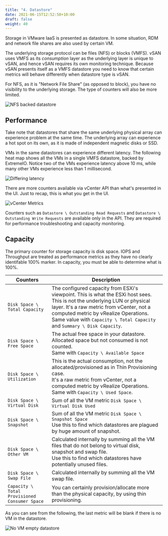 ```yaml
---
title: "4. Datastore"
date: 2021-06-15T12:52:58+10:00
draft: false
weight: 40
---
```


Storage in VMware IaaS is presented as datastore. In some situation, RDM  and network file shares are also used by certain VM.

The underlying storage protocol can be files (NFS) or blocks (VMFS). vSAN uses VMFS as its *consumption* layer as the underlying layer is unique to vSAN, and hence vSAN requires its own monitoring technique. Because vSAN presents itself as a VMFS datastore you need to know that certain metrics will behave differently when datastore type is vSAN.

For NFS, as it is "Network File Share" (as opposed to block), you have no visibility to the underlying storage. The type of counters will also be more limited.

![NFS backed datastore](2.4.4-fig-1.png)

## Performance

Take note that datastores that share the same underlying physical array can experience problem at the same time. The underlying array can experience a hot spot on its own, as it is made of independent magnetic disks or SSD.

VMs in the same datastores can experience different latency. The following heat map shows all the VMs in a single VMFS datastore, backed by ExtremeIO. Notice two of the VMs experience latency above 10 ms, while many other VMs experience less than 1 millisecond.

![Differing latency](2.4.4-fig-2.png)

There are more counters available via vCenter API than what's presented in the UI. Just to recap, this is what you get in the UI.

![vCenter Metrics](2.4.4-fig-3.png)

Counters such as `Datastore \ Outstanding Read Requests` and `Datastore \ Outstanding Write Requests` are available only in the API. They are required for performance troubleshooting and capacity monitoring.

## Capacity

The primary counter for storage capacity is disk space. IOPS and Throughput are treated as performance metrics as they have no clearly identifable 100% marker. In capacity, you must be able to determine what is 100%.

| Counters | Description |
| --- | --- |
| `Disk Space \ Total Capacity` | The configured capacity from ESXi's viewpoint. This is what the ESXi host sees. This is not the underlying LUN or physical layer. It's a raw metric from vCenter, not a computed metric by vRealize Operations.<br>Same value with `Capacity \ Total Capacity` and `Summary \ Disk Capacity`. |
| `Disk Space \ Free Space` | The actual free space in your datastore. Allocated space but not consumed is not counted.<br>Same with `Capacity \ Available Space`|
| `Disk Space \ Utilization` | This is the actual consumption, not the allocated/provisioned as in Thin Provisioning case.<br>It's a raw metric from vCenter, not a computed metric by vRealize Operations.<br>Same with `Capacity \ Used Space`.|
| `Disk Space \ Virtual Disk` | Sum of all the VM metric `Disk Space \ Virtual Disk Used`|
| `Disk Space \ Snapshot` | Sum of all the VM metric `Disk Space \ Snapshot Space`<br>Use this to find which datastores are plagued by huge amount of snapshot.|
| `Disk Space \ Other VM` | Calculated internally by summing all the VM files that do not belong to virtual disk, snapshot and swap file.<br>Use this to find which datastores have potentially unused files.|
| `Disk Space \ Swap File` | Calculated internally by summing all the VM swap file. |
| `Capacity \ Total Provisioned Consumer Space` | You can certainly provision/allocate more than the physical capacity, by using thin provisioning. |

As you can see from the following, the last metric will be blank if there is no VM in the datastore.

![No VM empty datastore](2.4.4-fig-4.png)